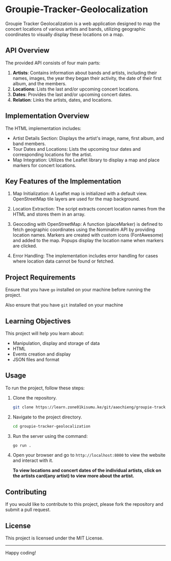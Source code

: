 # Groupie-Tracker-Geolocalization

Groupie Tracker Geolocalization is a web application designed to map the concert locations of various artists and bands, utilizing geographic coordinates to visually display these locations on a map.

## API Overview

The provided API consists of four main parts:

1. **Artists**: Contains information about bands and artists, including their names, images, the year they began their activity, the date of their first album, and the members.
2. **Locations**: Lists the last and/or upcoming concert locations.
3. **Dates**: Provides the last and/or upcoming concert dates.
4. **Relation**: Links the artists, dates, and locations.

## Implementation Overview

The HTML implementation includes:

- Artist Details Section: Displays the artist's image, name, first album, and band members.
- Tour Dates and Locations: Lists the upcoming tour dates and corresponding locations for the artist.
- Map Integration: Utilizes the Leaflet library to display a map and place markers for concert locations.

## Key Features of the Implementation

1. Map Initialization:
    A Leaflet map is initialized with a default view.
    OpenStreetMap tile layers are used for the map background.

2. Location Extraction:
    The script extracts concert location names from the HTML and stores them in an array.

3. Geocoding with OpenStreetMap:
    A function (placeMarker) is defined to fetch geographic coordinates using the Nominatim API by providing location names.
    Markers are created with custom icons (FontAwesome) and added to the map.
    Popups display the location name when markers are clicked.

4. Error Handling:
    The implementation includes error handling for cases where location data cannot be found or fetched.

## Project Requirements

Ensure that you have `go` installed on your machine before running the project.

Also ensure that you have `git` installed on your machine 


## Learning Objectives

This project will help you learn about:

- Manipulation, display and storage of data
- HTML
- Events creation and display
- JSON files and format

## Usage

To run the project, follow these steps:

1. Clone the repository.
   
   ```bash
   git clone https://learn.zone01kisumu.ke/git/aaochieng/groupie-tracker-geolocalization   

   ```

2. Navigate to the project directory.
   
   ```bash
   cd groupie-tracker-geolocalization
   ```

3. Run the server using the command:
   
   ```sh
   go run .
   ```

4. Open your browser and go to `http://localhost:8000` to view the website and interact with it.
   
   **To view locations and concert dates of the individual artists, click on the artists card(any artist) to view more about the artist.**

## Contributing

If you would like to contribute to this project, please fork the repository and submit a pull request.

## License

This project is licensed under the MIT License.


---

Happy coding!
